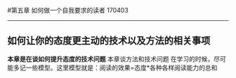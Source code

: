 #第五章 如何做一个自我要求的读者
170403
- - - - -
## 如何让你的态度更主动的技术以及方法的相关事项
**本章是在谈如何提升态度的技术问题**
本章谈方法和技术问题
在学习的时候，尽可能多记一些模型。这里模型就是：阅读的效果=态度*各种各样阅读能力的总和
